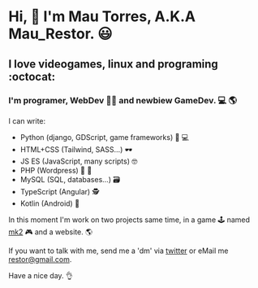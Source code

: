 # Hi, 👋 I'm Mau Torres, A.K.A Mau_Restor. 😃
## I love videogames, linux and programing :octocat:

### I'm programer, WebDev 👨‍💻 and newbiew GameDev. 💻 :earth_americas:

I can write:
* Python (django, GDScript, game frameworks) 🥃 💻
* HTML+CSS (Tailwind, SASS...) 🕶
* JS ES (JavaScript, many scripts) 🤓
* PHP (Wordpress) 🍺 🍕
* MySQL (SQL, databases...) 🗃
* TypeScript (Angular) 🕵
* Kotlin (Android) 📱

In this moment I'm work on two projects same time, in a game 🕹 named [mk2](https://github.com/maurestor/mk2) 🎮 and a website. 🌎

If you want to talk with me, send me a 'dm' via [twitter](https://twitter.com/mau_restor) or eMail me restor@gmail.com.

Have a nice day. 👌
